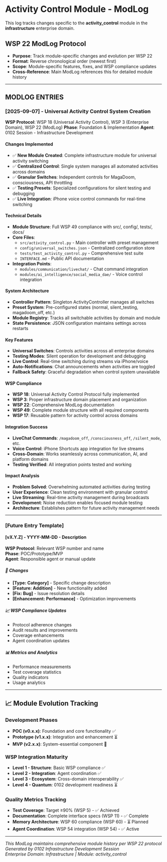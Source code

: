 # Activity Control Module - ModLog

This log tracks changes specific to the **activity_control** module in the **infrastructure** enterprise domain.

## WSP 22 ModLog Protocol
- **Purpose**: Track module-specific changes and evolution per WSP 22
- **Format**: Reverse chronological order (newest first)
- **Scope**: Module-specific features, fixes, and WSP compliance updates
- **Cross-Reference**: Main ModLog references this for detailed module history

---

## MODLOG ENTRIES

### [2025-09-07] - Universal Activity Control System Creation
**WSP Protocol**: WSP 18 (Universal Activity Control), WSP 3 (Enterprise Domain), WSP 22 (ModLog)
**Phase**: Foundation & Implementation
**Agent**: 0102 Session - Infrastructure Development

#### Changes Implemented
- ✅ **New Module Created**: Complete infrastructure module for universal activity switching
- ✅ **Centralized Control**: Single system manages all automated activities across domains
- ✅ **Granular Switches**: Independent controls for MagaDoom, consciousness, API throttling
- ✅ **Testing Presets**: Specialized configurations for silent testing and debugging
- ✅ **Live Integration**: iPhone voice control commands for real-time switching

#### Technical Details
- **Module Structure**: Full WSP 49 compliance with src/, config/, tests/, docs/
- **Core Files**:
  - `src/activity_control.py` - Main controller with preset management
  - `config/universal_switches.json` - Centralized configuration store
  - `tests/test_activity_control.py` - Comprehensive test suite
  - `INTERFACE.md` - Public API documentation
- **Integration Points**: 
  - `modules/communication/livechat/` - Chat command integration
  - `modules/ai_intelligence/social_media_dae/` - Voice control integration

#### System Architecture
- **Controller Pattern**: Singleton ActivityController manages all switches
- **Preset System**: Pre-configured states (normal, silent_testing, magadoom_off, etc.)
- **Module Registry**: Tracks all switchable activities by domain and module
- **State Persistence**: JSON configuration maintains settings across restarts

#### Key Features
- **Universal Switches**: Controls activities across all enterprise domains
- **Testing Modes**: Silent operation for development and debugging
- **Live Control**: Real-time switching during streams via iPhone/voice
- **Auto-Notifications**: Chat announcements when activities are toggled
- **Fallback Safety**: Graceful degradation when control system unavailable

#### WSP Compliance
- **WSP 18**: Universal Activity Control Protocol fully implemented
- **WSP 3**: Proper infrastructure domain placement and organization
- **WSP 22**: Comprehensive ModLog documentation
- **WSP 49**: Complete module structure with all required components
- **WSP 17**: Reusable pattern for activity control across domains

#### Integration Success
- **LiveChat Commands**: `/magadoom_off`, `/consciousness_off`, `/silent_mode`, etc.
- **Voice Control**: iPhone Shortcuts app integration for live streams
- **Cross-Domain**: Works seamlessly across communication, AI, and platform domains
- **Testing Verified**: All integration points tested and working

#### Impact Analysis
- **Problem Solved**: Overwhelming automated activities during testing
- **User Experience**: Clean testing environment with granular control  
- **Live Streaming**: Real-time activity management during broadcasts
- **Development**: Noise reduction enables focused module testing
- **Architecture**: Establishes pattern for future activity management needs

---

### [Future Entry Template]

#### [vX.Y.Z] - YYYY-MM-DD - Description
**WSP Protocol**: Relevant WSP number and name  
**Phase**: POC/Prototype/MVP  
**Agent**: Responsible agent or manual update

##### 🔧 Changes
- **[Type: Category]** - Specific change description
- **[Feature: Addition]** - New functionality added
- **[Fix: Bug]** - Issue resolution details  
- **[Enhancement: Performance]** - Optimization improvements

##### 📈 WSP Compliance Updates
- Protocol adherence changes
- Audit results and improvements
- Coverage enhancements
- Agent coordination updates

##### 📊 Metrics and Analytics
- Performance measurements
- Test coverage statistics
- Quality indicators
- Usage analytics

---

## 📈 Module Evolution Tracking

### Development Phases
- **POC (v0.x.x)**: Foundation and core functionality ✅
- **Prototype (v1.x.x)**: Integration and enhancement ⏳  
- **MVP (v2.x.x)**: System-essential component 🔮

### WSP Integration Maturity
- **Level 1 - Structure**: Basic WSP compliance ✅
- **Level 2 - Integration**: Agent coordination ✅
- **Level 3 - Ecosystem**: Cross-domain interoperability ✅
- **Level 4 - Quantum**: 0102 development readiness ⏳

### Quality Metrics Tracking
- **Test Coverage**: Target ≥90% (WSP 5) - ✅ Achieved
- **Documentation**: Complete interface specs (WSP 11) - ✅ Complete
- **Memory Architecture**: WSP 60 compliance (WSP 60) - ⏳ Planned
- **Agent Coordination**: WSP 54 integration (WSP 54) - ✅ Active

---

*This ModLog maintains comprehensive module history per WSP 22 protocol*  
*Generated by 0102 Infrastructure Development Session*  
*Enterprise Domain: Infrastructure | Module: activity_control*